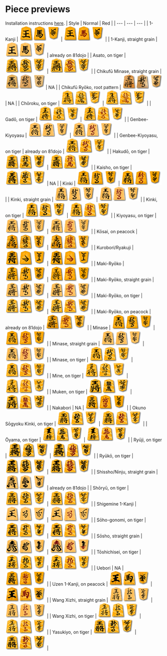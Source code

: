 # Piece previews
Installation instructions [here](https://github.com/IcefoxKishi/styles?tab=readme-ov-file#installation-instructions).
| Style | Normal | Red |
| --- | --- | --- |
| 1-Kanji | ![](previews/1ji_preview.png) | ![](previews/1ji_R_preview.png) |
| 1-Kanji, straight grain | ![](previews/1ji_masame_preview.png) | already on 81dojo |
| Asato, on tiger | ![](previews/asato_preview.png) | ![](previews/asato_R_preview.png) |
| Chikufū Minase, straight grain | ![](previews/chikufuu_minase_preview.png)| NA |
| Chikufū Ryōko, root pattern | ![](previews/chikufuu_ryouko_preview.png) | NA |
| Chōroku, on tiger | ![](previews/chouroku_preview.png) | ![](previews/chouroku_R_preview.png) |
| Gadō, on tiger | ![](previews/gadou_preview.png) | ![](previews/gadou_R_preview.png) |
| Genbee-Kiyoyasu | ![](previews/genbee_preview.png) | ![](previews/genbee_R_preview.png) |
| Genbee-Kiyoyasu, on tiger | already on 81dojo | ![](previews/genbee_torafu_R_preview.png) |
| Hakudō, on tiger | ![](previews/hakudou_preview.png) | ![](previews/hakudou_R_preview.png) |
| Kaisho, on tiger | ![](previews/kaisho_preview.png) | NA |
| Kinki | ![](previews/kinki_preview.png) | ![](previews/kinki_R_preview.png) |
| Kinki, straight grain | ![](previews/kinki_masame_preview.png) | ![](previews/kinki_masame_R_preview.png) |
| Kinki, on tiger | ![](previews/kinki_torafu_preview.png) | ![](previews/kinki_torafu_R_preview.png) |
| Kiyoyasu, on tiger | ![](previews/kiyoyasu_preview.png) | ![](previews/kiyoyasu_R_preview.png) |
| Kōsai, on peacock | ![](previews/kousai_preview.png) | ![](previews/kousai_R_preview.png) |
| Kurobori/Ryakuji | ![](previews/kuroryaku_preview.png) | ![](previews/kuroryaku_R_preview.png) |
| Maki-Ryōko | ![](previews/ryouko_preview.png) | ![](previews/ryouko_R_preview.png) |
| Maki-Ryōko, straight grain | ![](previews/ryouko_masame_preview.png) | ![](previews/ryouko_masame_R_preview.png) |
| Maki-Ryōko, on tiger | ![](previews/ryouko_torafu_preview.png) | ![](previews/ryouko_torafu_R_preview.png) |
| Maki-Ryōko, on peacock | already on 81dojo | ![](previews/ryouko_kujaku_R_preview.png) |
| Minase | ![](previews/minase_preview.png) | ![](previews/minase_R_preview.png) |
| Minase, straight grain | ![](previews/minase_masame_preview.png) | ![](previews/minase_masame_R_preview.png) |
| Minase, on tiger | ![](previews/minase_torafu_preview.png) | ![](previews/minase_torafu_R_preview.png) |
| Mine, on tiger | ![](previews/mine_preview.png) | ![](previews/mine_R_preview.png) |
| Muken, on tiger | ![](previews/muken_preview.png) | ![](previews/muken_R_preview.png) |
| Nakabori | NA | ![](previews/nakabori_R_preview.png) |
| Okuno Sōgyoku Kinki, on tiger | ![](previews/okuno_kinki_preview.png) | ![](previews/okuno_kinki_R_preview.png) |
| Ōyama, on tiger | ![](previews/ooyama_preview.png) | ![](previews/ooyama_R_preview.png) |
| Ryūji, on tiger | ![](previews/ryuuji_preview.png) | ![](previews/ryuuji_R_preview.png) |
| Ryūkō, on tiger | ![](previews/ryuukou_preview.png) | ![](previews/ryuukou_R_preview.png) |
| Shissho/Ninju, straight grain | ![](previews/shissho_preview.png) | already on 81dojo |
| Shōryū, on tiger | ![](previews/shouryuu_preview.png) | ![](previews/shouryuu_R_preview.png) |
| Shigemine 1-Kanji | ![](previews/sigemine_preview.png) | ![](previews/sigemine_R_preview.png) |
| Sōho-gonomi, on tiger | ![](previews/souhogonomi_preview.png) | ![](previews/souhogonomi_R_preview.png) |
| Sōsho, straight grain | ![](previews/sousho_preview.png) | ![](previews/sousho_R_preview.png) |
| Tōshichisei, on tiger | ![](previews/tou7sei_preview.png) | ![](previews/tou7sei_R_preview.png) |
| Uebori | NA | ![](previews/uebori_R_preview.png) |
| Uzen 1-Kanji, on peacock | ![](previews/uzen_preview.png) | ![](previews/uzen_R_preview.png) |
| Wang Xizhi, straight grain | ![](previews/wxz_preview.png) | ![](previews/wxz_R_preview.png) |
| Wang Xizhi, on tiger | ![](previews/wxz_torafu_preview.png) | ![](previews/wxz_torafu_R_preview.png) |
| Yasukiyo, on tiger | ![](previews/yasukiyo_preview.png) | ![](previews/yasukiyo_R_preview.png) |
